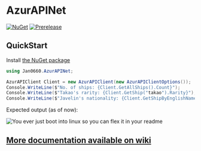 # AzurAPINet
[![NuGet](http://img.shields.io/nuget/v/AzurAPINet)](https://www.nuget.org/packages/AzurAPINet/)
[![Prerelease](http://img.shields.io/nuget/vpre/AzurAPINet)](https://www.nuget.org/packages/AzurAPINet/)
## QuickStart
Install [the NuGet package](https://www.nuget.org/packages/AzurAPINet/)
```csharp
using Jan0660.AzurAPINet;

AzurAPIClient Client = new AzurAPIClient(new AzurAPIClientOptions());
Console.WriteLine($"No. of ships: {Client.GetAllShips().Count}");
Console.WriteLine($"Takao's rarity: {Client.GetShip("takao").Rarity}");
Console.WriteLine($"Javelin's nationality: {Client.GetShipByEnglishName("javelin").Nationality}");
```
Expected output (as of now):

![You ever just boot into linux so you can flex it in your readme](https://i.imgur.com/Q2iTwp9.png)
## [More documentation available on wiki](https://github.com/Jan0660/AzurAPINet/wiki)
